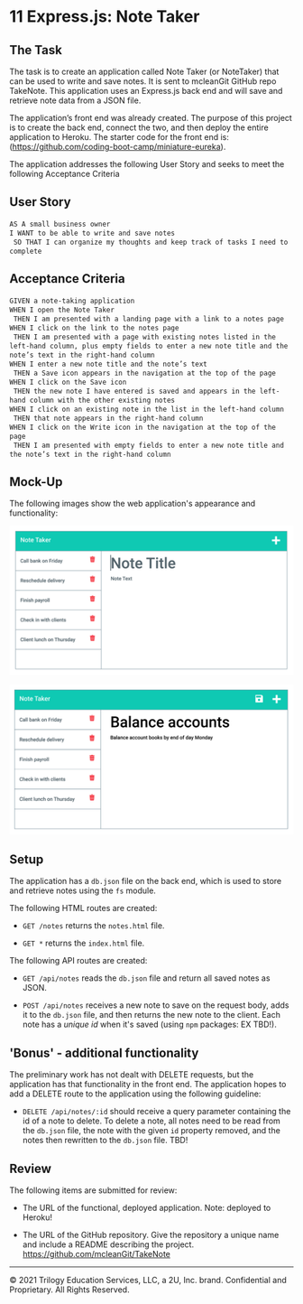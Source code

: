 # 11 Express.js: Note Taker

## The Task

The task is to create an application called Note Taker (or NoteTaker) that can be used to write and save notes. It is sent to mcleanGit GitHub repo TakeNote.
This application uses an Express.js back end and will save and retrieve note data from a JSON file.

The application’s front end was already created. The purpose of this project is to create the back end, connect the two, and then deploy the entire application to Heroku. The starter code for the front end is: (https://github.com/coding-boot-camp/miniature-eureka).

The application addresses the following User Story and seeks to meet the following Acceptance Criteria

## User Story

```
AS A small business owner
I WANT to be able to write and save notes
 SO THAT I can organize my thoughts and keep track of tasks I need to complete
```

## Acceptance Criteria

```
GIVEN a note-taking application
WHEN I open the Note Taker
 THEN I am presented with a landing page with a link to a notes page
WHEN I click on the link to the notes page
 THEN I am presented with a page with existing notes listed in the left-hand column, plus empty fields to enter a new note title and the note’s text in the right-hand column
WHEN I enter a new note title and the note’s text
 THEN a Save icon appears in the navigation at the top of the page
WHEN I click on the Save icon
 THEN the new note I have entered is saved and appears in the left-hand column with the other existing notes
WHEN I click on an existing note in the list in the left-hand column
 THEN that note appears in the right-hand column
WHEN I click on the Write icon in the navigation at the top of the page
 THEN I am presented with empty fields to enter a new note title and the note’s text in the right-hand column
```

## Mock-Up

The following images show the web application's appearance and functionality: 

![Existing notes are listed in the left-hand column with empty fields on the right-hand side for the new note’s title and text.](./Assets/11-express-homework-demo-01.png)

![Note titled “Balance accounts” reads, “Balance account books by end of day Monday,” with other notes listed on the left.](./Assets/11-express-homework-demo-02.png)

## Setup

The application has a `db.json` file on the back end, which is used to store and retrieve notes using the `fs` module.

The following HTML routes are created:

* `GET /notes` returns the `notes.html` file.

* `GET *`  returns the `index.html` file.

The following API routes are created:

* `GET /api/notes` reads the `db.json` file and return all saved notes as JSON.

* `POST /api/notes` receives a new note to save on the request body, adds it to the `db.json` file, and then returns the new note to the client. 
Each note has a *unique id* when it's saved (using `npm` packages: EX TBD!).

## 'Bonus' - additional functionality

The preliminary work has not dealt with DELETE requests, but the application has that functionality in the front end. 
The application hopes to add a DELETE route to the application using the following guideline:

* `DELETE /api/notes/:id` should receive a query parameter containing the id of a note to delete. To delete a note, all notes need to be read from the `db.json` file, the note with the given `id` property removed, and the notes then rewritten to the `db.json` file.  TBD!

## Review

The following items are submitted for review:

* The URL of the functional, deployed application.
  Note: deployed to Heroku!

* The URL of the GitHub repository. Give the repository a unique name and include a README describing the project.
  https://github.com/mcleanGit/TakeNote


- - -
© 2021 Trilogy Education Services, LLC, a 2U, Inc. brand. Confidential and Proprietary. All Rights Reserved.
